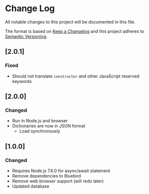 # Change Log
All notable changes to this project will be documented in this file.

The format is based on [Keep a Changelog](http://keepachangelog.com/)
and this project adheres to [Semantic Versioning](http://semver.org/).

## [2.0.1]
### Fixed
- Should not translate `constructor` and other JavaScript reserved keywords

## [2.0.0]
### Changed
- Run in Node.js and browser
- Dictionaries are now in JSON format
  - Load synchronously

## [1.0.0]
### Changed
- Requires Node.js 7.6.0 for async/await statement
- Remove dependencies to Bluebird
- Remove web browser support (will redo later)
- Updated database
